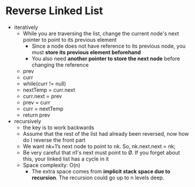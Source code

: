 # Reverse Linked List
* iteratively
  * While you are traversing the list, change the current node's next pointer to point to its previous element
    * Since a node does not have reference to its previous node, you must **store its previous element beforehand**
    * You also need **another pointer to store the next node** before changing the reference
  * prev
  * curr
  * while(curr != null)
  *   nextTemp = curr.next
  *   curr.next = prev
  *   prev = curr
  *   curr = nextTemp
  * return prev
* recursively
  * the key is to work backwards
  * Assume that the rest of the list had already been reversed, now how do I reverse the front part
  * We want nk+1’s next node to point to nk. So, nk.next.next = nk;
  * Be very careful that n1's next must point to Ø. If you forget about this, your linked list has a cycle in it 
  * Space complexity: O(n)
    * The extra space comes from **implicit stack space due to recursion**. The recursion could go up to n levels deep.
